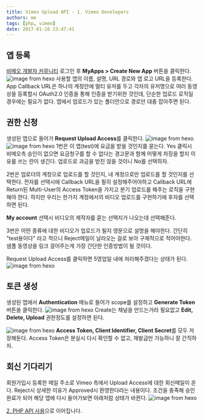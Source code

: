 ```yaml
---
title: Vimeo Upload API - 1. Vimeo Developers
authors: me
tags: [php, vimeo]
date: 2017-01-16 23:47:41
---
```


## 앱 등록

[비메오 개발자 커뮤니티](https://developer.vimeo.com/) 로그인 후 **MyApps > Create New App** 버튼을 클릭한다.
![image from hexo](https://i.imgur.com/hyD4cDi.jpg)
사용할 앱의 이름, 설명, URL 경로와 앱 로고 URL을 등록한다.
App Callback URL은 하나의 계정안에 멀티 유저를 두고 각자의 유저명으로 여러 동영상을 등록할시
OAuth2.0 인증을 통해 인증을 받기위한 것인데, 단순한 업로드 로직일 경우에는 필요가 없다.
앱에서 업로드가 있는 폴더안으로 경로만 대충 잡아주면 된다.

## 권한 신청

생성된 앱으로 들어가 **Request Upload Access**를 클릭한다.
![image from hexo](https://i.imgur.com/S5SgDDD.jpg)
![image from hexo](https://i.imgur.com/7Q0KsI1.jpg)
1번은 이 앱(test)에 요금을 받을 것인지를 묻는다.
Yes 클릭시 비메오측 승인이 없으면 요금청구를 할 수 없다는 경고문과 함께 어떻게 차징을 할지 이유를 쓰는 란이 생긴다.
업로드로 과금을 받진 않을 것이니 No를 선택하자.

2번은 업로더의 계정으로 업로드를 할 것인지, 내 계정으로만 업로드를 할 것인지를 선택한다.
전자를 선택시에 Callback URL을 필히 설정해주어야하고 Callback URL에 Return된 Multi-User의 Access Token을 가지고 분기 업로드를 해주는 로직을 구현해야 한다.
하지만 우리는 한가지 계정에서의 비디오 업로드를 구현하기에 후자를 선택하면 된다.

**My account** 선택시 비디오의 제작자를 묻는 선택지가 나오는데 선택해준다.

3번은 어떤 종류에 대한 비디오가 업로드가 될지 영문으로 설명을 해야한다.
간단히 "test용이다" 라고 적으니 Reject메일이 날라오는 걸로 보아 구체적으로 적어야한다.
샘플 동영상을 링크 걸어주는게 가장 간단한 인증방법이 될 것이다.

Request Upload Access를 클릭하면 5영업일 내에 처리해주겠다는 상태가 된다.
![image from hexo](https://i.imgur.com/X1iTaZC.jpg)

## 토큰 생성

생성된 앱에서 **Authentication** 메뉴로 들어가 scope를 설정하고 **Generate Token** 버튼을 클릭한다.
![image from hexo](https://i.imgur.com/dgSUFer.jpg)
Create는 채널을 만드는거라 필요없고 **Edit, Delete, Upload** 권한정도를 설정하면 된다.

![image from hexo](https://i.imgur.com/B6EsyHP.jpg)
**Access Token, Client Identifier, Client Secret**를 모두 저장해둔다.
Access Token은 분실시 다시 확인할 수 없고, 재발급만 가능하니 잘 간직하자.

## 회신 기다리기

회원가입시 등록한 메일 주소로 Vimeo 측에서 Upload Access에 대한 회신메일이 온다.
Reject시 상세한 이유가 Approved시 환영한다라는 내용이다.
조건을 충족해 승인 완료가 되어 해당 앱에 다시 들어가보면 아래처럼 상태가 바뀐다.
![image from hexo](https://i.imgur.com/ogJd6AG.jpg)

[2. PHP API 사용](/2017/01/18/Vimeo-Upload-API-2-PHP-API/)으로 이어집니다.
